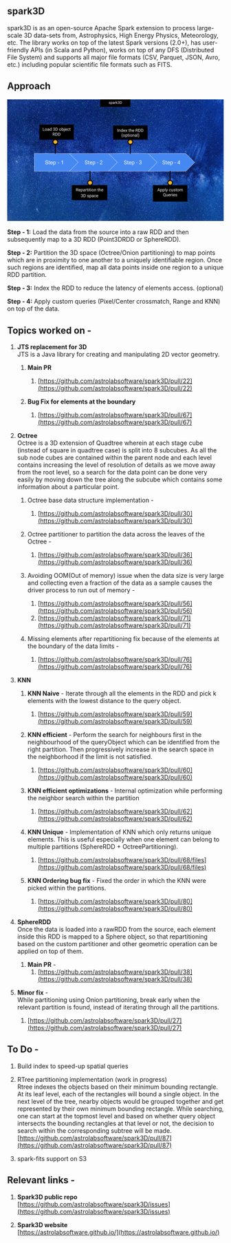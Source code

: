 ## spark3D

spark3D is as an open-source Apache Spark extension to process large-scale 3D data-sets from, Astrophysics, High Energy Physics, Meteorology, etc. The library works on top of the latest Spark versions (2.0+), has user-friendly APIs (in Scala and Python), works on top of any DFS (Distributed File System) and supports all major file formats (CSV, Parquet, JSON, Avro, etc.) including popular scientific file formats such as FITS.

## Approach

![Workflow](/assets/img.png)

**Step - 1:** 
Load the data from the source into a raw RDD and then subsequently map to a 3D RDD (Point3DRDD or SphereRDD).

**Step - 2:**
Partition the 3D space (Octree/Onion partitioning) to map points which are in proximity to one another to a uniquely identifiable region. Once such regions are identified, map all data points inside one region to a unique RDD partition. 

**Step - 3:**
Index the RDD to reduce the latency of elements access. (optional)

**Step - 4:**
Apply custom queries (Pixel/Center crossmatch, Range and KNN) on top of the data.

## Topics worked on - 
1. **JTS replacement for 3D**  
   JTS is a Java library for creating and manipulating 2D vector geometry.

   1. **Main PR**
      1. [https://github.com/astrolabsoftware/spark3D/pull/22](https://github.com/astrolabsoftware/spark3D/pull/22)

   2. **Bug Fix for elements at the boundary**
      1. [https://github.com/astrolabsoftware/spark3D/pull/67](https://github.com/astrolabsoftware/spark3D/pull/67)

2. **Octree**  
   Octree is a 3D extension of Quadtree wherein at each stage cube (instead of square in quadtree case) is split into 8 subcubes. As all the sub node cubes are contained within the parent node and each level contains increasing the level of resolution of details as we move away from the root level, so a search for the data point can be done very easily by moving down the tree along the subcube which contains some information about a particular point.

   1. Octree base data structure implementation -
      1. [https://github.com/astrolabsoftware/spark3D/pull/30](https://github.com/astrolabsoftware/spark3D/pull/30)
    
   2. Octree partitioner to partition the data across the leaves of the Octree -
      1. [https://github.com/astrolabsoftware/spark3D/pull/36](https://github.com/astrolabsoftware/spark3D/pull/36)
   
   3. Avoiding OOM(Out of memory) issue when the data size is very large and collecting even a fraction of the data as a sample causes the driver process to run out of memory - 
      1. [https://github.com/astrolabsoftware/spark3D/pull/56](https://github.com/astrolabsoftware/spark3D/pull/56)
      2. [https://github.com/astrolabsoftware/spark3D/pull/71](https://github.com/astrolabsoftware/spark3D/pull/71)
      
   4. Missing elements after repartitioning fix because of the elements at the boundary of the data limits - 
      1. [https://github.com/astrolabsoftware/spark3D/pull/76](https://github.com/astrolabsoftware/spark3D/pull/76)
    
3. **KNN**
   1. **KNN Naive** - Iterate through all the elements in the RDD and pick k elements with the lowest distance to the query object.
      1. [https://github.com/astrolabsoftware/spark3D/pull/59](https://github.com/astrolabsoftware/spark3D/pull/59)
    
   2. **KNN efficient** - Perform the search for neighbours first in the neighbourhood of the queryObject which can be identified from the right partition. Then progressively increase in the search space in the neighborhood if the limit is not satisfied.
      1. [https://github.com/astrolabsoftware/spark3D/pull/60](https://github.com/astrolabsoftware/spark3D/pull/60)

   3. **KNN efficient optimizations** - Internal optimization while performing the neighbor search within the partition 
      1. [https://github.com/astrolabsoftware/spark3D/pull/62](https://github.com/astrolabsoftware/spark3D/pull/62)
    
   3. **KNN Unique** - Implementation of KNN which only returns unique elements. This is useful especially when one element can belong to multiple partitions (SphereRDD + OctreePartitioning). 
      1. [https://github.com/astrolabsoftware/spark3D/pull/68/files](https://github.com/astrolabsoftware/spark3D/pull/68/files)
  
   4. **KNN Ordering bug fix** - 
      Fixed the order in which the KNN were picked within the partitions.
      1. [https://github.com/astrolabsoftware/spark3D/pull/80](https://github.com/astrolabsoftware/spark3D/pull/80)

4. **SphereRDD**  
   Once the data is loaded into a rawRDD from the source, each element inside this RDD is mapped to a Sphere object, so that repartitioning based on the custom partitioner and other geometric operation can be applied on top of them. 
   1. **Main PR** - 
      1. [https://github.com/astrolabsoftware/spark3D/pull/38](https://github.com/astrolabsoftware/spark3D/pull/38)

5. **Minor fix** -  
   While partitioning using Onion partitioning, break early when the relevant partition is found, instead of iterating through all the partitions.
   1. [https://github.com/astrolabsoftware/spark3D/pull/27](https://github.com/astrolabsoftware/spark3D/pull/27)
   
## To Do - 
1. Build index to speed-up spatial queries
   
2. RTree partitioning implementation (work in progress)  
   Rtree indexes the objects based on their minimum bounding rectangle. At its leaf level, each of the rectangles will bound a single object. In the next level of the tree, nearby objects would be grouped together and get represented by their own minimum bounding rectangle. While searching, one can start at the topmost level and based on whether query object intersects the bounding rectangles at that level or not, the decision to search within the corresponding subtree will be made.
   [https://github.com/astrolabsoftware/spark3D/pull/87](https://github.com/astrolabsoftware/spark3D/pull/87)

3. spark-fits support on S3

## Relevant links -
1. **Spark3D public repo**  
   [https://github.com/astrolabsoftware/spark3D/issues](https://github.com/astrolabsoftware/spark3D/issues)

2. **Spark3D website**   
   [https://astrolabsoftware.github.io/](https://astrolabsoftware.github.io/)
